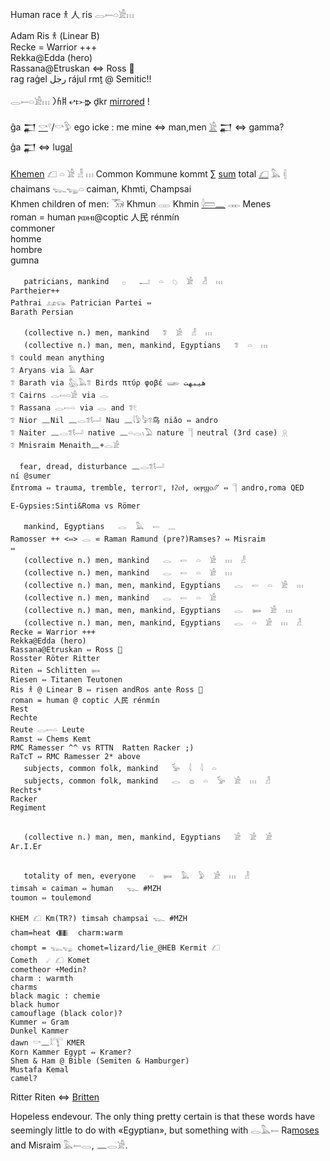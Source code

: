 Human race 𐀪 人 ris  𓂋𓍿𓏏𓀀𓏥  

Adam Ris 𐀪 (Linear B)  
Recke = Warrior +++  
Rekka@Edda (hero)  
Rassana@Etruskan ⇔ Ross 🐎  
rag raġel رجل‎ rájul rmṯ @ Semitic!!


𓂋𓍿𓏏𓀀𓏥 𐩹𐩫𐩧‎ 𐎏𐎋𐎗 ḏkr [mirrored](mirrored) !  

ĝa 𒂷 [𓎡](𓎡)𓍢/𓎡𓅱 ego icke : me mine ⇔ man,men [𓀀](𓀀) 𒂷 ⇔ gamma?  
ĝa 𒂷 ⇔ lu[gal](gal)  

[Khem](Khem)[en](men) 𓆎 𓏏 𓀀 𓁐 𓏥 Common Kommune kommt ∑ [sum](Numbers) total [𓆎](𓆎) 𓅓 𓏜  
chaimans 𓆊𓆌𓏏 caiman, Khmti, Champsai  
Khmen children of men: 𓃝 Khmun 𓋉 Khmin [𓇋𓏠𓈖](Amen) 𓋊 Menes  
roman = human ⲣⲱⲙⲓ@coptic  人民 rénmín  
commoner  
homme  
hombre  
gumna  

```  
   patricians, mankind   𓊪   𓂝  𓏏  𓆇  𓀀  𓁐  𓏥  
Partheier++  
Pathrai 𓃭𓃮 Patrician Partei ⇔  
Barath Persian  

   (collective n.) men, mankind   𓆂  𓀀  𓁐  𓏥  
   (collective n.) man, men, mankind, Egyptians   𓆂  𓏏  𓏥  
𓆂 could mean anything  
𓆂 Aryans via 𓄿 Aar  
𓆂 Barath via 𓅽𓅓𓆂 Birds πτύρ φοβέ 𓆃 هیبهت  
𓆂 Cairns 𓂋𓍿𓏏𓀀 via 𓂋  
𓆂 Rassana 𓂋𓍿𓏏 via 𓂋 and 𓆂𓏲  
𓆂 Nior 𓈖Nil 𓈖𓂋𓆂𓂡 Nau 𓈖𓇋𓅱𓅦𓆂鸟 niǎo ⇔ andro  
𓆂 Naiter 𓈖𓂋𓆂𓂡 native 𓈖𓏏𓂋𓏯𓅐 nature 𓊹 neutral (3rd case) 𓇶  
𓆂 Mnisraim Menaith𓈖+𓂋𓀀  

  fear, dread, disturbance 𓈖𓂋𓆂𓂡  
ní @sumer  
ἔnτrοma ⇔ trauma, tremble, terror𓆂, ϯϩⲟϯ, ⲑⲉⲣϣⲟ⳼ ⇔ 𓊹 andro,roma QED  

E-Gypsies:Sinti&Roma vs Römer  

   mankind, Egyptians   𓂋  𓅓  𓍿  𓈓  
Ramosser ++ <⇔> 𓂋 ⋍ Raman Ramund (pre?)Ramses? ⇔ Misraim  
⇔  
   (collective n.) men, mankind   𓂋  𓍿  𓏏  𓀀  𓏥  𓁐  
   (collective n.) men, mankind   𓂋  𓍿  𓏏  𓀀  𓏥  
   (collective n.) man, men, mankind, Egyptians   𓂋  𓍿  𓏏  𓀀  𓏥  
   (collective n.) men, mankind   𓂋  𓍿  𓏏  𓀀  
   (collective n.) man, men, mankind, Egyptians   𓂋  𓍃  𓀀  𓏥  
   (collective n.) man, men, mankind, Egyptians   𓂋  𓏏  𓀀  𓏥  𓁐  
Recke = Warrior +++  
Rekka@Edda (hero)  
Rassana@Etruskan ⇔ Ross 🐎  
Rosster Röter Ritter  
Riten ⇔ Schlitten 𓍃  
Riesen ⇔ Titanen Teutonen  
Ris 𐀪 @ Linear B ⇔ risen andRos ante Ross 🐎  
roman = human @ coptic 人民 rénmín  
Rest  
Rechte  
Reute 𓂋𓍿𓏏 Leute  
Ramst ⇔ Chems Kemt  
RMC Ramesser ^^ vs RTTN  Ratten Racker ;)  
RaTcT ⇔ RMC Ramesser 2* above  
   subjects, common folk, mankind   𓅚  𓇋  𓇋  𓏏  
   subjects, common folk, mankind   𓂋  𓐍  𓏏  𓅚  𓀀  𓏥  𓁐  
Rechts*  
Racker  
Regiment  


   (collective n.) man, men, mankind, Egyptians   𓀀  𓀀  𓀀  
Ar.I.Er  


   totality of men, everyone   𓏏  𓍃  𓅓  𓅱  𓀀  𓏥  𓁐  
timsah ⋍ caiman ⇔ human   𓆊 #MZH  
toumon ⇔ toulemond  
```  


```  
KHEM 𓆎 Km(TR?) timsah champsai 𓆊 #MZH  
cham=heat 𒈪  charm:warm  
chompt = 𓆊𓆌 chomet=lizard/lie_@HEB Kermit 𓆎  
Cometh  ☄ 𓆎 Komet  
cometheor +Medin?  
charm : warmth  
charms  
black magic : chemie  
black humor  
camouflage (black color)?  
Kummer ⇔ Gram  
Dunkel Kammer  
dawn 𓎡𓈖𓎛𓇰 KMER  
Korn Kammer Egypt ⇔ Kramer?  
Shem & Ham @ Bible (Semiten & Hamburger)  
Mustafa Kemal  
camel?  
```  
Ritter Riten ⇔ [Britten](Ba)  

Hopeless endevour. The only thing pretty certain is that these words have seemingly little to do with «Egyptian», but something with 𓂋𓅓𓍿 Ra[moses](Moses) and Misraim 𓅓𓍿𓂋, 𓈖𓂋𓀀.  

